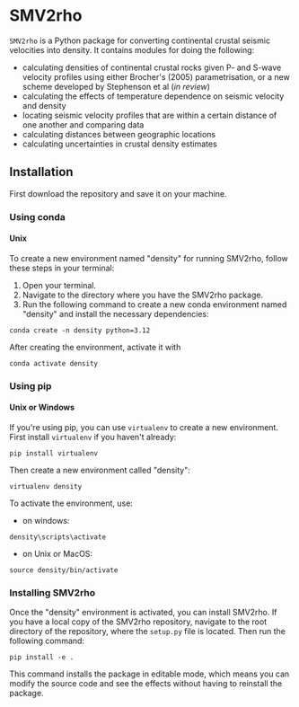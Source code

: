 # SMV2rho

 `SMV2rho` is a Python package for converting continental crustal seismic velocities into density.
 It contains modules for doing the following:

 * calculating densities of continental crustal rocks given P- and S-wave velocity profiles using either Brocher's (2005) parametrisation, or a new scheme developed by Stephenson et al (_in review_)
 * calculating the effects of temperature dependence on seismic velocity and density
 * locating seismic velocity profiles that are within a certain distance of one another and comparing data
 * calculating distances between geographic locations
 * calculating uncertainties in crustal density estimates


## Installation

First download the repository and save it on your machine.

### Using conda

#### Unix

To create a new environment named "density" for running SMV2rho, follow these steps in your terminal:

1. Open your terminal.
2. Navigate to the directory where you have the SMV2rho package.
3. Run the following command to create a new conda environment named "density" and install the necessary dependencies:

```
conda create -n density python=3.12
```

After creating the environment, activate it with

```
conda activate density
```

### Using pip

#### Unix or Windows

If you're using pip, you can use `virtualenv` to create a new environment.  First install `virtualenv` if you haven't already:

```
pip install virtualenv
```

Then create a new environment called "density":

```
virtualenv density
```

To activate the environment, use:

* on windows:

```
density\scripts\activate
```

* on Unix or MacOS:

```
source density/bin/activate
```

### Installing SMV2rho

Once the "density" environment is activated, you can install SMV2rho. If you have a local copy of the SMV2rho repository, navigate to the root directory of the repository, where the `setup.py` file is located. Then run the following command:

```
pip install -e .
```

This command installs the package in editable mode, which means you can modify the source code and see the effects without having to reinstall the package.